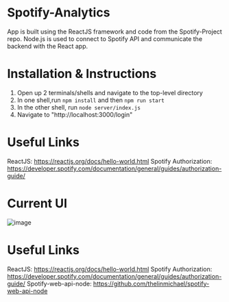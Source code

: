 # Spotify-Analytics
App is built using the ReactJS framework and code from the Spotify-Project repo.
Node.js is used to connect to Spotify API and communicate the backend with the React app.

# Installation & Instructions
1. Open up 2 terminals/shells and navigate to the top-level directory
2. In one shell,run `npm install` and then `npm run start`
3. In the other shell, run `node server/index.js`
4. Navigate to "http://localhost:3000/login"

# Useful Links
ReactJS: https://reactjs.org/docs/hello-world.html
Spotify Authorization: https://developer.spotify.com/documentation/general/guides/authorization-guide/


# Current UI
![image](https://user-images.githubusercontent.com/49885151/124210016-8c187380-da9f-11eb-89b7-1c0541c5defb.png)

# Useful Links
ReactJS: https://reactjs.org/docs/hello-world.html
Spotify Authorization: https://developer.spotify.com/documentation/general/guides/authorization-guide/
Spotify-web-api-node: https://github.com/thelinmichael/spotify-web-api-node
